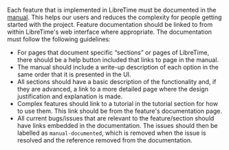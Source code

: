 Each feature that is implemented in LibreTime must be documented in the [manual](https://libretime.org/docs). This helps our users and reduces the complexity for people getting started with the project. Feature documentation should be linked to from within LibreTime's web interface where appropriate. The documentation must follow the following guidelines:

- For pages that document specific “sections” or pages of LibreTime, there should be a help button included that links to page in the manual.
- The manual should include a write-up description of each option in the same order that it is presented in the UI.
- All sections should have a basic description of the functionality and, if they are advanced, a link to a more detailed page where the design justification and explanation is made.
- Complex features should link to a tutorial in the tutorial section for how to use them. This link should be from the feature's documentation page.
- All current bugs/issues that are relevant to the feature/section should have links embedded in the documentation. The issues should then be labelled as `manual-documented`, which is removed when the issue is resolved and the reference removed from the documentation.
